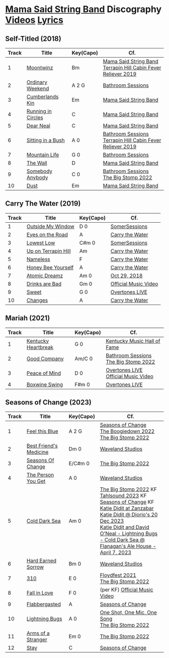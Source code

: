 # [Mama Said String Band](../README.md) Discography [Videos](../videos/README.md) [Lyrics](../lyrics/README.md)

## Self-Titled (2018)

| Track | Title | Key(Capo) | Cf. |
| --- | --- | --- | --- |
| 1<a name="moontwinz"></a> | [Moontwinz](lyrics/.md) | Bm | [Mama Said String Band](https://www.youtube.com/watch?v=ndogokgLZEg)<br>[Terrapin Hill Cabin Fever Reliever 2019](https://www.youtube.com/watch?v=4iY_saeoUbA&t=576s) |
| 2<a name="ordinaryweekend"></a> | [Ordinary Weekend](lyrics/.md) | A 2 G | [Bathroom Sessions](https://www.youtube.com/watch?v=jt8fKzSneX8) |
| 3<a name="cumberlandskin"></a> | [Cumberlands Kin](lyrics/.md) | Em | [Mama Said String Band](https://www.youtube.com/watch?v=F875qrh9-sg) |
| 4<a name="runningincircles"></a> | [Running in Circles](lyrics/.md) | C | [Mama Said String Band](https://www.youtube.com/watch?v=q2PVO4D_0Q8) |
| 5<a name="dearneal"></a> | [Dear Neal](lyrics/.md) | C | [Mama Said String Band](https://www.youtube.com/watch?v=o76NuPsZtiM) |
| 6<a name="sittinginabush"></a> | [Sitting in a Bush](lyrics/.md) | A 0 | [Bathroom Sessions](https://www.youtube.com/watch?v=uVwy5KYYC3c)<br>[Terrapin Hill Cabin Fever Reliever 2019](https://www.youtube.com/watch?v=4iY_saeoUbA&t=206s) |
| 7<a name="mountainlife"></a> | [Mountain Life](lyrics/.md) | G 0 | [Bathroom Sessions](https://www.youtube.com/watch?v=XpO7aGv2rA0) |
| 8<a name="thewall"></a> | [The Wall](lyrics/.md) | D | [Mama Said String Band](https://www.youtube.com/watch?v=OdQQRAaOmxA) |
| 9<a name="somebodyanybody"></a> | [Somebody Anybody](lyrics/SomebodyAnybody.md) | C 0 | [Bathroom Sessions](https://www.youtube.com/watch?v=X5FVCec5Jc8)<br>[The Big Stomp 2022](https://www.youtube.com/watch?v=NGMYoMtF3q0&t=2196s) |
| 10<a name="dust"></a> | [Dust](lyrics/.md) | Em | [Mama Said String Band](https://www.youtube.com/watch?v=DkfL1m8xe78) |

## Carry The Water (2019)

| Track | Title | Key(Capo) | Cf. |
| --- | --- | --- | --- |
| 1<a name="outsidemywindow"></a> | [Outside My Window](lyrics/.md) | D 0 | [SomerSessions](https://www.youtube.com/watch?v=Yx8IALIzmQ0) |
| 2<a name="eyesontheroad"></a> | [Eyes on the Road](lyrics/.md) | A | [Carry the Water](https://www.youtube.com/watch?v=qEvF4L6Wp-A) |
| 3<a name="lowestlow"></a> | [Lowest Low](lyrics/.md) | C#m 0 | [SomerSessions](https://www.youtube.com/watch?v=0PtewjU1oZA) |
| 4<a name="uponterrapinhill"></a> | [Up on Terrapin Hill](lyrics/.md) | Am | [Carry the Water](https://www.youtube.com/watch?v=R_KKl2GU6eo) |
| 5<a name="nameless"></a> | [Nameless](lyrics/.md) | F  | [Carry the Water](https://www.youtube.com/watch?v=-JTKERZciR4) |
| 6<a name="honeybeeyourself"></a> | [Honey Bee Yourself](lyrics/.md) | A | [Carry the Water](https://www.youtube.com/watch?v=fRqfcLPClr4) |
| 7<a name="atomicdreamz"></a> | [Atomic Dreamz](lyrics/.md) | Am 0 | [Oct 29, 2018](https://www.youtube.com/watch?v=bd3R2XH4HLM) |
| 8<a name="drinksarebad"></a> | [Drinks are Bad](lyrics/.md) | Gm 0 | [Official Music Video](https://www.youtube.com/watch?v=tbHXvDKRV3U) |
| 9<a name="sweet"></a> | [Sweet](lyrics/.md) | G 0 | [Overtones LIVE](https://www.youtube.com/watch?v=zy8FoAtleLs) |
| 10<a name="changes"></a> | [Changes](lyrics/.md) | A | [Carry the Water](https://www.youtube.com/watch?v=7JhQ1mraBGQ) |

## Mariah (2021)

| Track | Title | Key(Capo) | Cf. |
| --- | --- | --- | --- |
| 1<a name="kentuckyheartbreak"></a> | [Kentucky Heartbreak](lyrics/KentuckyHeartbreak.md)  | G 0 | [Kentucky Music Hall of Fame](https://www.youtube.com/watch?v=zBBNXiwILyM) |
| 2<a name="goodcompany"></a> | [Good Company](lyrics/GoodCompany.md) | Am/C 0  | [Bathroom Sessions](https://www.youtube.com/watch?v=nG1v1APGR0Y)<br>[The Big Stomp 2022](https://www.youtube.com/watch?v=NGMYoMtF3q0&t=239s) |
| 3<a name="peaceofmind"></a> | [Peace of Mind](lyrics/.md) | D 0 | [Overtones LIVE](https://www.youtube.com/watch?v=--rrUmy3__k)<br>[Official Music Video](https://www.youtube.com/watch?v=MmH4DhDKpLw) |
| 4<a name="boxwineswing"></a> | [Boxwine Swing](lyrics/.md) | F#m 0 | [Overtones LIVE](https://www.youtube.com/watch?v=f1YTQgHs5NU) |

## Seasons of Change (2023)

| Track | Title | Key(Capo) | Cf. |
| --- | --- | --- | --- |
| 1<a name="feelthisblue"></a> | [Feel this Blue](lyrics/FeelThisBlue.md) | A 2 G | [Seasons of Change](https://www.youtube.com/watch?v=9PB-YTRKaYc)<br>[The Boogiedown 2022](https://www.youtube.com/watch?v=BOQ7bYgzM24)<br>[The Big Stomp 2022](https://www.youtube.com/watch?v=NGMYoMtF3q0&t=471s)|
| 2<a name="bestfriendsmedicine"></a> | [Best Friend's Medicine](lyrics/.md) | Dm 0 | [Waveland Studios](https://www.youtube.com/watch?v=Lr1WfGgH1Lw) |
| 3<a name="seasonsofchange"></a> | [Seasons Of Change](lyrics/SeasonsOfChange.md) | E/C#m 0 | [The Big Stomp 2022](https://www.youtube.com/watch?v=NGMYoMtF3q0&t=1891s) |
| 4<a name="thepersonyouget"></a> | [The Person You Get](lyrics/ThePersonYouGet.md) | A 0 | [Waveland Studios](https://www.youtube.com/watch?v=rZFE8oVkeK0) |
| 5<a name="colddarksea"></a> | [Cold Dark Sea](lyrics/ColdDarkSea.md)<br> | Am 0 | [The Big Stomp 2022](https://www.youtube.com/watch?v=NGMYoMtF3q0&t=684s) KF<br>[Tahlsound 2023](https://www.youtube.com/watch?v=8fwsfSM-S-k) KF<br>[Seasons of Change](https://www.youtube.com/watch?v=ZMz0-q6krcE) KF<br>[Katie Didit at Zanzabar ](https://www.youtube.com/watch?v=CMwSCUsRyz8)<br>[Katie Didit @ Diorio's 20 Dec 2023](https://www.youtube.com/watch?v=fvPow0pCdIk)<br>[Katie Didit and David O'Neal - Lightning Bugs - Cold Dark Sea @ Flanagan's Ale House - April 7, 2023](https://www.youtube.com/watch?v=RfKaMDNfsas&t=227s) |
| 6<a name="hardearnedsorrow"></a> | [Hard Earned Sorrow](lyrics/.md) | Bm 0 | [Waveland Studios](https://www.youtube.com/watch?v=crVGpG257kI) |
| 7<a name="310"></a> | [310](lyrics/.md) | E 0 | [Floydfest 2021](https://www.youtube.com/watch?v=iqEkTLLSkGY)<br>[The Big Stomp 2022](https://www.youtube.com/watch?v=NGMYoMtF3q0&t=1133s) |
| 8<a name="fallinlove"></a> | [Fall in Love](lyrics/FallInLove.md) | F 0 | (per KF) [Official Music Video](https://www.youtube.com/watch?v=a7-NrQq9GF4) |
| 9<a name="flabbergasted"></a> | [Flabbergasted](lyrics/.md) | A | [Seasons of Change](https://www.youtube.com/watch?v=gHXTqLP6Ed4) |
| 10<a name="lightningbugs"></a> | [Lightning Bugs](lyrics/.md) | A 0 | [One Shot, One Mic, One Song](https://www.youtube.com/watch?v=AjQkDFlnC8w)<br>[The Big Stomp 2022](https://www.youtube.com/watch?v=NGMYoMtF3q0&t=32s) |
| 11<a name="armsofastranger"></a> | [Arms of a Stranger](lyrics/.md) | Em 0 | [The Big Stomp 2022](https://www.youtube.com/watch?v=NGMYoMtF3q0&t=885s) |
| 12<a name="stay"></a> | [Stay](lyrics/.md) | C | [Seasons of Change](https://www.youtube.com/watch?v=lf9KucPc7S8) |
